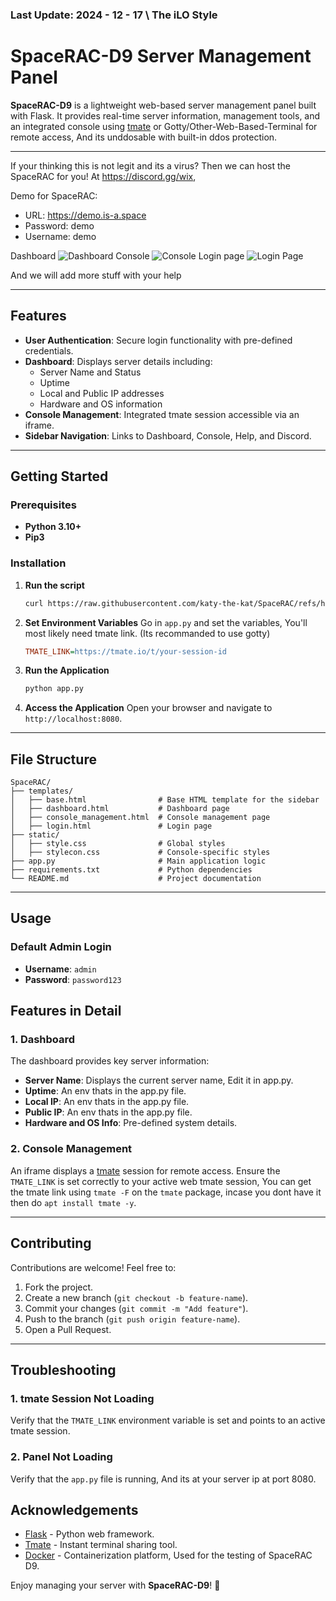 
### Last Update: 2024 - 12 - 17 \ The iLO Style
# SpaceRAC-D9 Server Management Panel

**SpaceRAC-D9** is a lightweight web-based server management panel built with Flask. It provides real-time server information, management tools, and an integrated console using [tmate](https://tmate.io/) or Gotty/Other-Web-Based-Terminal for remote access, And its unddosable with built-in ddos protection.

--- 

If your thinking this is not legit and its a virus? Then we can host the SpaceRAC for you! At https://discord.gg/wix,

Demo for SpaceRAC:
- URL: https://demo.is-a.space
- Password: demo
- Username: demo

Dashboard
![Dashboard](https://github.com/user-attachments/assets/4c486679-1bf1-453e-aa4d-f4eccb27e1c1)
Console
![Console](https://github.com/user-attachments/assets/8d2c5752-d3c4-4b6e-bbab-233da1ffd7e0)
Login page
![Login Page](https://github.com/user-attachments/assets/434f6929-4dc2-4451-bc32-5f5784856cb0)

And we will add more stuff with your help

---

## Features
- **User Authentication**: Secure login functionality with pre-defined credentials.
- **Dashboard**: Displays server details including:
  - Server Name and Status
  - Uptime
  - Local and Public IP addresses
  - Hardware and OS information
- **Console Management**: Integrated tmate session accessible via an iframe.
- **Sidebar Navigation**: Links to Dashboard, Console, Help, and Discord.

---

## Getting Started

### Prerequisites
- **Python 3.10+**
- **Pip3**

### Installation

1. **Run the script**
   ```bash
   curl https://raw.githubusercontent.com/katy-the-kat/SpaceRAC/refs/heads/main/install.sh | bash
   ```

3. **Set Environment Variables**
   Go in `app.py` and set the variables, You'll most likely need tmate link. (Its recommanded to use gotty)
   ```ini
   TMATE_LINK=https://tmate.io/t/your-session-id
   ```

4. **Run the Application**
   ```bash
   python app.py
   ```

5. **Access the Application**
   Open your browser and navigate to `http://localhost:8080`.

---

## File Structure

```
SpaceRAC/
├── templates/
│   ├── base.html                # Base HTML template for the sidebar
│   ├── dashboard.html           # Dashboard page
│   ├── console_management.html  # Console management page
│   ├── login.html               # Login page
├── static/
│   ├── style.css                # Global styles
│   ├── stylecon.css             # Console-specific styles
├── app.py                       # Main application logic
├── requirements.txt             # Python dependencies
└── README.md                    # Project documentation
```

---

## Usage

### Default Admin Login
- **Username**: `admin`
- **Password**: `password123`

## Features in Detail

### 1. Dashboard
The dashboard provides key server information:
- **Server Name**: Displays the current server name, Edit it in app.py.
- **Uptime**: An env thats in the app.py file.
- **Local IP**: An env thats in the app.py file.
- **Public IP**: An env thats in the app.py file.
- **Hardware and OS Info**: Pre-defined system details.

### 2. Console Management
An iframe displays a [tmate](https://tmate.io/) session for remote access. Ensure the `TMATE_LINK` is set correctly to your active web tmate session, You can get the tmate link using `tmate -F` on the `tmate` package, incase you dont have it then do `apt install tmate -y`.

---

## Contributing
Contributions are welcome! Feel free to:
1. Fork the project.
2. Create a new branch (`git checkout -b feature-name`).
3. Commit your changes (`git commit -m "Add feature"`).
4. Push to the branch (`git push origin feature-name`).
5. Open a Pull Request.

---

## Troubleshooting

### 1. tmate Session Not Loading
Verify that the `TMATE_LINK` environment variable is set and points to an active tmate session.

### 2. Panel Not Loading
Verify that the `app.py` file is running, And its at your server ip at port 8080.


## Acknowledgements
- [Flask](https://flask.palletsprojects.com/) - Python web framework.
- [Tmate](https://tmate.io/) - Instant terminal sharing tool.
- [Docker](https://www.docker.com/) - Containerization platform, Used for the testing of SpaceRAC D9.

Enjoy managing your server with **SpaceRAC-D9**! 🎉

